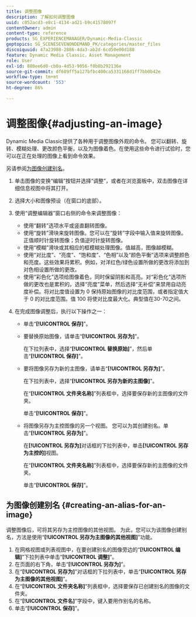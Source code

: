 ```yaml
---
title: 调整图像
description: 了解如何调整图像
uuid: c052acd3-e8c1-4134-ad21-b9c41578097f
contentOwner: admin
content-type: reference
products: SG_EXPERIENCEMANAGER/Dynamic-Media-Classic
geptopics: SG_SCENESEVENONDEMAND_PK/categories/master_files
discoiquuid: 47a23980-2886-4da3-ab2d-6cd50e00d188
feature: Dynamic Media Classic，Asset Management
role: User
exl-id: 880ee6d0-cb0a-4d53-9056-f0b8b292136e
source-git-commit: df689ff5a127bfbc400ca5331168d1ff7bb0b42e
workflow-type: tm+mt
source-wordcount: '553'
ht-degree: 86%

---
```


# 调整图像{#adjusting-an-image}

Dynamic Media Classic提供了各种用于调整图像外观的命令。 您可以翻转、旋转、模糊处理、更改颜色平衡，以及为图像着色。在使用这些命令进行试验时，您可以在正在处理的图像上看到命令效果。

另请参阅[为图像创建别名](adjusting-image.md#creating_an_alias_for_an_image)。

1. 单击图像的变换“编辑”按钮并选择“调整”，或者在浏览面板中，双击图像在详细信息视图中将其打开。
1. 选择大小和图像预设（在窗口的底部）。
1. 使用“调整编辑器”窗口右侧的命令来调整图像：

   * 使用“翻转”选项水平或竖直翻转图像。
   * 使用“旋转”滑块来旋转图像。您可以在“旋转”字段中输入值来旋转图像。正值顺时针旋转图像；负值逆时针旋转图像。
   * 使用“模糊”滑块或其相应的框模糊处理图像。值越高，图像越模糊。
   * 使用“对比度”、“亮度”、“饱和度”、“色相”以及“颜色平衡”选项来调整颜色和亮度。这些效果将累积。例如，对洋红色/绿色设置所做的更改将添加到对色相设置所做的更改。
   * 使用“彩色化”选项给图像着色，同时保留阴影和高亮。对“彩色化”选项所做的更改也是累积的。选择“亮度”菜单，然后选择“无补偿”来禁用自动亮度补偿。将对比度值设置为 0 保持原始图像的对比度范围，或者指定值大于 0 的对比度范围。值 100 将使对比度最大化。典型值在30-70之间。

1. 在完成图像调整后，执行以下操作之一：

   * 单击“**[!UICONTROL 保存]**”。
   * 要替换原始图像，请单击“**[!UICONTROL 另存为]**”。

      在下拉列表中，选择“**[!UICONTROL 替换原始]**”，然后单击“**[!UICONTROL 保存]**”。

   * 要将图像另存为新的主图像，请单击“**[!UICONTROL 另存为]**”。

      在下拉列表中，选择“**[!UICONTROL 另存为新的主图像]**”。

      在“**[!UICONTROL 文件夹名称]**”列表框中，选择要保存新的主图像的文件夹。

      单击“**[!UICONTROL 保存]**”。

   * 将图像另存为主控图像的另一个视图。 您可以为其创建别名。单击“**[!UICONTROL 另存为]**”。

      在&#x200B;**[!UICONTROL 另存为]**&#x200B;对话框的下拉列表中，单击&#x200B;**[!UICONTROL 另存为主控的]**&#x200B;视图。

      在“**[!UICONTROL 文件夹名称]**”列表框中，选择要保存新的主图像的文件夹。

      单击“**[!UICONTROL 保存]**”。

## 为图像创建别名 {#creating-an-alias-for-an-image}

调整图像后，可将其另存为主控图像的其他视图。 为此，您可以为该图像创建别名，方法是使用“**[!UICONTROL 另存为主图像的其他视图]**”功能。

1. 在网格视图或列表视图中，在要创建别名的图像旁边的“**[!UICONTROL 编辑]**”下拉列表中单击“**[!UICONTROL 调整]**”。
1. 在页面的右下角，单击“**[!UICONTROL 另存为]**”。
1. 在“**[!UICONTROL 另存为]**”对话框的下拉列表中，单击“**[!UICONTROL 另存为主图像的其他视图]**”。
1. 在“**[!UICONTROL 文件夹名称]**”列表框中，选择要保存已创建别名的图像的文件夹。
1. 在“**[!UICONTROL 文件名]**”字段中，键入要用作别名的名称。
1. 单击“**[!UICONTROL 保存]**”。
